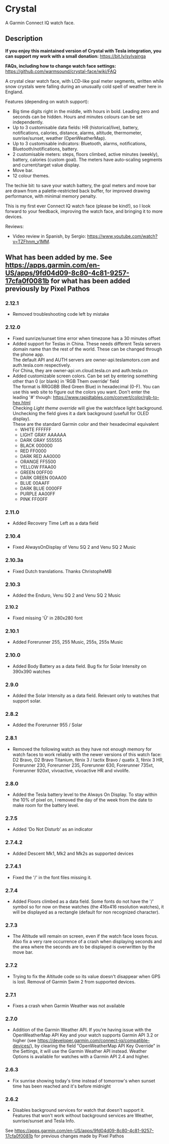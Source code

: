 # Crystal
A Garmin Connect IQ watch face.

## Description
**If you enjoy this maintained version of Crystal with Tesla integration, you can support my work with a small donation:**
https://bit.ly/sylvainga

**FAQs, including how to change watch face settings:**
https://github.com/warmsound/crystal-face/wiki/FAQ

A crystal clear watch face, with LCD-like goal meter segments, written while snow crystals were falling during an unusually cold spell of weather here in England.

Features (depending on watch support):
- Big time digits right in the middle, with hours in bold. Leading zero and seconds can be hidden. Hours and minutes colours can be set independently.
- Up to 3 customisable data fields: HR (historical/live), battery, notifications, calories, distance, alarms, altitude, thermometer, sunrise/sunset, weather (OpenWeatherMap).
- Up to 3 customisable indicators: Bluetooth, alarms, notifications, Bluetooth/notifications, battery.
- 2 customisable meters: steps, floors climbed, active minutes (weekly), battery, calories (custom goal). The meters have auto-scaling segments and current/target value display.
- Move bar.
- 12 colour themes.

The techie bit: to save your watch battery, the goal meters and move bar are drawn from a palette-restricted back buffer, for improved drawing performance, with minimal memory penalty.

This is my first ever Connect IQ watch face (please be kind!), so I look forward to your feedback, improving the watch face, and bringing it to more devices.

Reviews:
- Video review in Spanish, by Sergio: https://www.youtube.com/watch?v=TZFhnm_y1MM.

## What has been added by me. See https://apps.garmin.com/en-US/apps/9fd04d09-8c80-4c81-9257-17cfa0f0081b for what has been added previously by Pixel Pathos

### 2.12.1
- Removed troubleshooting code left by mistake

### 2.12.0
- Fixed sunrize/sunset time error when timezone has a 30 minutes offset
- Added support for Teslas in China. These needs different Tesla servers domain name than the rest of the world. These can be changed through the phone app.
  <br>The default API and AUTH servers are owner-api.teslamotors.com and auth.tesla.com respectively.
  <br>For China, they are owner-api.vn.cloud.tesla.cn and auth.tesla.cn
- Added customizable screen colors. Can be set by entering something other than 0 (or blank) in 'RGB Them override' field
  <br>The format is RRGGBB (Red Green Blue) in hexadecimal (0-F). You can use this web site to figure out the colors you want. Don't enter the leading '#' though: https://www.rapidtables.com/convert/color/rgb-to-hex.html
    <br>Checking *Light theme override* will give the watchface light background. Unchecking the field gives it a dark background (usefull for OLED display).
    <br>These are the standard Garmin color and their hexadecimal equivalent
    - WHITE	FFFFFF
    - LIGHT GRAY	AAAAAA
    - DARK GRAY	555555
    - BLACK	000000
    - RED	 FF0000
    - DARK RED	 AA0000
    - ORANGE	 FF5500
    - YELLOW	 FFAA00
    - GREEN	 00FF00
    - DARK GREEN	 00AA00
    - BLUE	 00AAFF
    - DARK BLUE	 0000FF
    - PURPLE	 AA00FF
    - PINK	 FF00FF

### 2.11.0
- Added Recovery Time Left as a data field

### 2.10.4
- Fixed AlwaysOnDisplay of Venu SQ 2 and Venu SQ 2 Music

### 2.10.3a
- Fixed Dutch translations. Thanks ChristopheMB

### 2.10.3
- Added the Enduro, Venu SQ 2 and Venu SQ 2 Music

#### 2.10.2
- Fixed missing 'Û' in 280x280 font

### 2.10.1
- Added Forerunner 255, 255 Music, 255s, 255s Music

### 2.10.0
- Added Body Battery as a data field. Bug fix for Solar Intensity on 390x390 watches

### 2.9.0
- Added the Solar Intensity as a data field. Relevant only to watches that support solar.

### 2.8.2
- Added the Forerunner 955 / Solar

### 2.8.1
- Removed the following watch as they have not enough memory for watch faces to work reliably with the newer versions of this watch face: D2 Bravo, D2 Bravo Titanium, fēnix 3 / tactix Bravo / quatix 3, fēnix 3 HR, Forerunner 230, Forerunner 235, Forerunner 630, Forerunner 735xt, Forerunner 920xt, vívoactive, vívoactive HR and vivolife.

### 2.8.0
- Added the Tesla battery level to the Always On Display. To stay within the 10% of pixel on, I removed the day of the week from the date to make room for the battery level.

### 2.7.5
- Added 'Do Not Disturb' as an indicator

### 2.7.4.2
- Added Descent Mk1, Mk2 and Mk2s as supported devices

### 2.7.4.1
- Fixed the '/' in the font files missing it.

### 2.7.4
- Added Floors climbed as a data field. Some fonts do not have the '/' symbol so for now on these watches (the 416x416 resolution watches), it will be displayed as a rectangle (default for non recognized character).

### 2.7.3
- The Altitude will remain on screen, even if the watch face loses focus. Also fix a very rare occurrence of a crash when displaying seconds and the area where the seconds are to be displayed is overwritten by the move bar.

### 2.7.2
- Trying to fix the Altitude code so its value doesn't disappear when GPS is lost. Removal of Garmin Swim 2 from supported devices.

### 2.7.1
- Fixes a crash when Garmin Weather was not available

### 2.7.0
- Addition of the Garmin Weather API. If you're having issue with the OpenWeatherMap API Key and your watch supports Garmin API 3.2 or higher (see https://developer.garmin.com/connect-iq/compatible-devices/), by clearing the field "OpenWeatherMap API Key Override" in the Settings, it will use the Garmin Weather API instead. Weather Options is available for watches with a Garmin API 2.4 and higher.

### 2.6.3
- Fix sunrise showing today's time instead of tomorrow's when sunset time has been reached and it's before midnight

### 2.6.2
- Disables background services for watch that doesn't support it. Features that won't work without background services are Weather, sunrise/sunset and Tesla Info.

See https://apps.garmin.com/en-US/apps/9fd04d09-8c80-4c81-9257-17cfa0f0081b for previous changes made by Pixel Pathos
